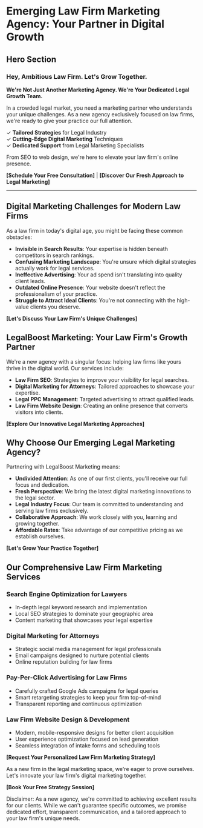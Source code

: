 # Emerging Law Firm Marketing Agency: Your Partner in Digital Growth

## Hero Section

### Hey, Ambitious Law Firm. Let's Grow Together.

**We're Not Just Another Marketing Agency. We're Your Dedicated Legal Growth Team.**

In a crowded legal market, you need a marketing partner who understands your unique challenges. As a new agency exclusively focused on law firms, we're ready to give your practice our full attention.

✓ **Tailored Strategies** for Legal Industry  
✓ **Cutting-Edge Digital Marketing** Techniques  
✓ **Dedicated Support** from Legal Marketing Specialists

From SEO to web design, we're here to elevate your law firm's online presence.

**[Schedule Your Free Consultation]** | **[Discover Our Fresh Approach to Legal Marketing]**

---

## Digital Marketing Challenges for Modern Law Firms

As a law firm in today's digital age, you might be facing these common obstacles:

* **Invisible in Search Results**: Your expertise is hidden beneath competitors in search rankings.
* **Confusing Marketing Landscape**: You're unsure which digital strategies actually work for legal services.
* **Ineffective Advertising**: Your ad spend isn't translating into quality client leads.
* **Outdated Online Presence**: Your website doesn't reflect the professionalism of your practice.
* **Struggle to Attract Ideal Clients**: You're not connecting with the high-value clients you deserve.

**[Let's Discuss Your Law Firm's Unique Challenges]**

## LegalBoost Marketing: Your Law Firm's Growth Partner

We're a new agency with a singular focus: helping law firms like yours thrive in the digital world. Our services include:

* **Law Firm SEO**: Strategies to improve your visibility for legal searches.
* **Digital Marketing for Attorneys**: Tailored approaches to showcase your expertise.
* **Legal PPC Management**: Targeted advertising to attract qualified leads.
* **Law Firm Website Design**: Creating an online presence that converts visitors into clients.

**[Explore Our Innovative Legal Marketing Approaches]**

## Why Choose Our Emerging Legal Marketing Agency?

Partnering with LegalBoost Marketing means:

* **Undivided Attention**: As one of our first clients, you'll receive our full focus and dedication.
* **Fresh Perspective**: We bring the latest digital marketing innovations to the legal sector.
* **Legal Industry Focus**: Our team is committed to understanding and serving law firms exclusively.
* **Collaborative Approach**: We work closely with you, learning and growing together.
* **Affordable Rates**: Take advantage of our competitive pricing as we establish ourselves.

**[Let's Grow Your Practice Together]**

## Our Comprehensive Law Firm Marketing Services

### Search Engine Optimization for Lawyers
* In-depth legal keyword research and implementation
* Local SEO strategies to dominate your geographic area
* Content marketing that showcases your legal expertise

### Digital Marketing for Attorneys
* Strategic social media management for legal professionals
* Email campaigns designed to nurture potential clients
* Online reputation building for law firms

### Pay-Per-Click Advertising for Law Firms
* Carefully crafted Google Ads campaigns for legal queries
* Smart retargeting strategies to keep your firm top-of-mind
* Transparent reporting and continuous optimization

### Law Firm Website Design & Development
* Modern, mobile-responsive designs for better client acquisition
* User experience optimization focused on lead generation
* Seamless integration of intake forms and scheduling tools

**[Request Your Personalized Law Firm Marketing Strategy]**

As a new firm in the legal marketing space, we're eager to prove ourselves. Let's innovate your law firm's digital marketing together.

**[Book Your Free Strategy Session]**

Disclaimer: As a new agency, we're committed to achieving excellent results for our clients. While we can't guarantee specific outcomes, we promise dedicated effort, transparent communication, and a tailored approach to your law firm's unique needs.

